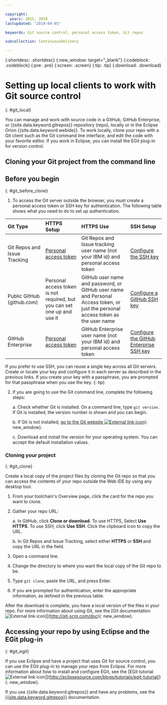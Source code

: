 ```yaml
---

copyright:
  years: 2015, 2019
lastupdated: "2019-04-05"

keywords: Git source control, personal access token, Git repos

subcollection: ContinuousDelivery

---
```


{:shortdesc: .shortdesc}
{:new_window: target="_blank"}
{:codeblock: .codeblock}
{:pre: .pre}
{:screen: .screen}
{:tip: .tip}
{:download: .download}

# Setting up local clients to work with Git source control
{: #git_local}


You can manage and work with source code in a GitHub, GitHub Enterprise, or {{site.data.keyword.gitrepos}} repository (repo), locally or in the Eclipse Orion {{site.data.keyword.webide}}. To work locally, clone your repo with a Git client such as the Git command line interface, and edit the code with your favorite editor. If you work in Eclipse, you can install the EGit plug-in for version control.

## Cloning your Git project from the command line


## Before you begin
{: #git_before_clone}

1. To access the Git server outside the browser, you must create a personal access token or SSH key for authentication. The following table shows what you need to do to set up authentication.

| Git Type  | HTTPS Setup | HTTPS Use |  SSH Setup |
|:-----------|:-------------|:------------|:-------------|
| Git Repos and Issue Tracking  | [Personal access token](/docs/services/ContinuousDelivery?topic=ContinuousDelivery-git_working#create_pat) | Git Repos and Issue tracking user name (not your IBM id) and personal access token | [Configure the SSH key](/docs/services/ContinuousDelivery?topic=ContinuousDelivery-git_working#creating-an-ssh-key) |
| Public GitHub (github.com) | Personal access token is not required, but you can set one up and use it | GitHub user name and password, or GitHub user name and Personal Access token, or just the personal access token as the user name | [Configure a GitHub SSH key](https://help.github.com/articles/generating-a-new-ssh-key-and-adding-it-to-the-ssh-agent/) |
| GitHub Enterprise | [Personal access token](/docs/services/ghededicated?topic=ghededicated-gheded_getting_started#ghe_auth) | GitHub Enterprise user name (not your IBM id) and personal access token | [Configure the GitHub Enterprise SSH key](/docs/services/ghededicated?topic=ghededicated-gheded_getting_started#ghe_auth) |

If you prefer to use SSH, you can reuse a single key across all Git servers. Create or locate your key and configure it in each server as described in the previous links. If you create your key with a passphrase, you are prompted for that passphrase when you use the key.
{: tip}

2. If you are going to use the Git command line, complete the following steps:

    a. Check whether Git is installed. On a command line, type `git version`. If Git is installed, the version number is shown and you can begin.

    b. If Git is not installed, [go to the Git website ![External link icon](../../icons/launch-glyph.svg "External link icon")](http://git-scm.com/downloads){: new_window}.

    c. Download and install the version for your operating system. You can accept the default installation values.


### Cloning your project
{: #git_clone}

Create a local copy of the project files by cloning the Git repo so that you can access the contents of your repo outside the Web IDE by using any desktop tool.

1. From your toolchain's Overview page, click the card for the repo you want to clone.

2. Gather your repo URL:

   a. In GitHub, click **Clone or download**. To use HTTPS, Select **Use HTTPS**.  To use SSH, click **Use SSH**. Click the clipboard icon to copy the URL.

   b. In Git Repos and Issue Tracking, select either **HTTPS** or **SSH** and copy the URL in the field.

3. Open a command line.

4. Change the directory to where you want the local copy of the Git repo to be.

5. Type `git clone`, paste the URL, and press Enter.

6. If you are prompted for authentication, enter the appropriate information, as defined in the previous table.


After the download is complete, you have a local version of the files in your repo. For more information about using Git, see the [Git documentation ![External link icon](../../icons/launch-glyph.svg "External link icon")]](http://git-scm.com/doc){: new_window}.


## Accessing your repo by using Eclipse and the EGit plug-in
{: #git_egit}

If you use Eclipse and have a project that uses Git for source control, you can use the EGit plug-in to manage your repo from Eclipse. For more information about how to install and configure EGit, see the [EGit tutorial ![External link icon](../../icons/launch-glyph.svg "External link icon")]](http://eclipsesource.com/blogs/tutorials/egit-tutorial/){: new_window}.

If you use {{site.data.keyword.gitrepos}} and have any problems, see the [{{site.data.keyword.gitrepos}}](/docs/services/ContinuousDelivery?topic=ContinuousDelivery-git_working#git_local) documentation.
